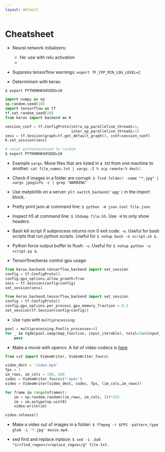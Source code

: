 ```yaml
---
layout: default
---
```


# Cheatsheet

- Neural network initializers:
    - He: use with relu activation
    -

- Suppress tensorflow warnings: `export TF_CPP_MIN_LOG_LEVEL=2`

- Determinism with keras:

```bash
$ export PYTHONHASHSEED=10
```

```python
import numpy as np
np.random.seed(10)
import tensorflow as tf
tf.set_random_seed(10)
from keras import backend as K

session_conf = tf.ConfigProto(intra_op_parallelism_threads=1,
                              inter_op_parallelism_threads=1)
sess = tf.Session(graph=tf.get_default_graph(), conf=session_conf)
K.set_session(sess)
```

```bash
# reset pythonhashseed to random
$ export PYTHONHASHSEED=10
```

- Example `xargs`.  Move files that are listed in a .txt from one machine to another: `cat file_names.txt | xargs -I % scp remote:% dest/`.

- Check if images in a folder are corrupt: `$ find folder/ -name "*.jpg" | xargs jpeginfo -c | grep "WARNING"`

- Use matplotlib on a server: `plt.switch_backend('agg')` in the import block.

- Pretty print json at command line: `$ python -m json.tool file.json`.

- Inspect h5 at command line: `$ h5dump file.h5`.  Use `-H` to only show headers.

- Bash kill script if subprocess returns non 0 exit code: `-e`.  Useful for bash scripts that run python scripts.  Useful for `$ nohup bash -e script.sh &`.

- Python force output buffer to flush: `-u`.  Useful for `$ nohup python -u script.py &`.

- Tensorflow/keras control gpu usage:
```python
from keras.backend.tensorflow_backend import set_session
config = tf.ConfigProto()
config.gpu_options.allow_growth=True
sess = tf.Session(config=config)
set_session(sess)
```
```python
from keras.backend.tensorflow_backend import set_session
config = tf.ConfigProto()
config.gpu_options.per_process_gpu_memory_fraction = 0.5
set_session(tf.Session(config=config))
```

- Use `tqdm` with `multiprocessing`:
```python
pool = multiprocessing.Pool(n_processes=4)
for _ in tqdm(pool.imap(map_function, input_iterable), total=len(input_iterable)):
    pass
```

- Make a movie with opencv.  A list of video codecs is [here](https://gist.github.com/takuma7/44f9ecb028ff00e2132e).

```python
from cv2 import VideoWriter, VideoWriter_fourcc

video_dest = 'video.mp4'
fps = 1
im_rows, im_cols = 100, 100
codec = VideoWriter_fourcc(*'mp4v')
video = VideoWriter(video_dest, codec, fps, (im_cols,im_rows))

for frame in range(nframes):
    im = np.random.random((im_rows, im_cols, 3))*255
    im = im.astype(np.uint8)
    video.write(im)

video.release()
```

- Make a video out of images in a folder: `$ ffmpeg -r $FPS -pattern_type glob -i '*.jpg' movie.mp4`.

- sed find and replace inplace: `$ sed -i .bak "s/<find_regex>/<replace_regex>/g" file.txt`.
